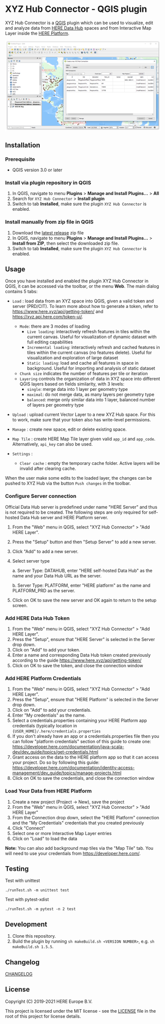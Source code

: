 # XYZ Hub Connector - QGIS plugin


XYZ Hub Connector is a [QGIS](https://www.qgis.org) plugin which can be used to visualize, edit and analyze data from [HERE Data Hub](https://www.here.xyz/) spaces and from Interactive Map Layer inside the [HERE Platform](https://platform.here.com/).

![new connection](res/new-connection.png)

## Installation

### Prerequisite

* QGIS version 3.0 or later

### Install via plugin repository in QGIS

1. In QGIS, navigate to menu **Plugins** > **Manage and Install Plugins...** > **All**
2. Search for `XYZ Hub Connector` > **Install plugin**
3. Switch to tab **Installed**, make sure the plugin `XYZ Hub Connector` is enabled.

### Install manually from zip file in QGIS

1. Download the [latest release](https://github.com/heremaps/xyz-qgis-plugin/releases) zip file
2. In QGIS, navigate to menu **Plugins** > **Manage and Install Plugins...** > **Install from ZIP**, then select the downloaded zip file.
3. Switch to tab **Installed**, make sure the plugin `XYZ Hub Connector` is enabled.

## Usage

Once you have installed and enabled the plugin XYZ Hub Connector in QGIS, it can be accessed via the toolbar, or the menu **Web**. The main dialog contains 5 tabs:

+ `Load` : load data from an XYZ space into QGIS, given a valid token and server (PRD/CIT). To learn more about how to generate a token, refer to https://www.here.xyz/api/getting-token/ and https://xyz.api.here.com/token-ui/. 

    + `Mode`: there are 3 modes of loading
        + `Live loading`: interactively refresh features in tiles within the current canvas. Useful for visualization of dynamic dataset with full editing capabilities
        + `Incremental loading`: interactively refresh and cached features in tiles within the current canvas (no features delete). Useful for visualization and exploration of large dataset
        + `Static loading`: load and cache all features in space in background. Useful for importing and analysis of static dataset
    + `Chunk size` indicates the number of features per tile or iteration
    + `Layering` controls the organization of data in XYZ space into different QGIS layers based on fields similarity, with 3 levels:
        + `single`: merge data into 1 layer per geometry type
        + `maximal`: do not merge data, as many layers per geometry type
        + `balanced`: merge only similar data into 1 layer, balanced number of layers per geometry type

+ `Upload` : upload current Vector Layer to a new XYZ Hub space. For this to work, make sure that your token also has write-level permissions.

+ `Manage` : create new space, edit or delete existing space.

+ `Map Tile` : create HERE Map Tile layer given valid `app_id` and `app_code`. Alternatively, `api_key` can also be used.

+ `Settings` :

    + `Clear cache` : empty the temporary cache folder. Active layers will be invalid after clearing cache.

When the user make some edits to the loaded layer, the changes can be pushed to XYZ Hub via the button `Push changes` in the toolbar.

### Configure Server connection

Official Data Hub server is predefined under name "HERE Server" and thus is not required to be created. The following steps are only required for self-hosted Data Hub server and HERE Platform server.

1. From the "Web" menu in QGIS, select "XYZ Hub Connector" > "Add HERE Layer".
2. Press the "Setup" button and then "Setup Server" to add a new server. 
3. Click "Add" to add a new server.
4. Select server type

    a. Server Type: DATAHUB, enter "HERE self-hosted Data Hub" as the name and your Data Hub URL as the server.

    b. Server Type: PLATFORM, enter "HERE platform" as the name and PLATFORM_PRD as the server.

5. Click on OK to save the new server and OK again to return to the setup screen.

### Add HERE Data Hub Token

1. From the "Web" menu in QGIS, select "XYZ Hub Connector" > "Add HERE Layer".
2. Press the "Setup", ensure that "HERE Server" is selected in the Server drop down.
3. Click on "Add" to add your token.
4. Enter a name and corresponding Data Hub token created previously according to the guide https://www.here.xyz/api/getting-token/
5. Click on OK to save the token, and close the connection window

### Add HERE Platform Credentials

1. From the "Web" menu in QGIS, select "XYZ Hub Connector" > "Add HERE Layer".
2. Press the "Setup", ensure that "HERE Platform" is selected in the Server drop down.
3. Click on "Add" to add your credentials.
4. Enter "My credentials" as the name.
5. Select a credentials.properties containing your HERE Platform app credentials (typically location in `{USER_HOME}/.here/credentials.properties`
6. If you don't already have an app or a credentials.properties file then you can follow "platform credentials" section of this guide to create one: https://developer.here.com/documentation/java-scala-dev/dev_guide/topics/get-credentials.html
7. Grant access on the data to the HERE platform app so that it can access your project.  Do so by following this guide: https://developer.here.com/documentation/identity-access-management/dev_guide/topics/manage-projects.html
8. Click on OK to save the credentials, and close the connection window

### Load Your Data from HERE Platform

1. Create a new project (Project → New), save the project
2. From the "Web" menu in QGIS, select "XYZ Hub Connector" > "Add HERE Layer"
3. From the Connection drop down, select the "HERE Platform" connection and the "My Credentials" credentials that you created previously
4. Click "Connect"
5. Select one or more Interactive Map Layer entries
6. Click on "Load" to load the data

**Note:** You can also add background map tiles via the "Map Tile" tab. You will need to use your credentials from https://developer.here.com/.

## Testing

Test with unittest
```
./runTest.sh -m unittest test
```

Test with pytest-xdist
```
./runTest.sh -m pytest -n 2 test
```

## Development

1. Clone this repository.
2. Build the plugin by running `sh makeBuild.sh <VERSION NUMBER>`,
e.g. `sh makeBuild.sh 1.5.5`.

## Changelog
[CHANGELOG](CHANGELOG.md)
## License

Copyright (C) 2019-2021 HERE Europe B.V.

This project is licensed under the MIT license - see the [LICENSE](./LICENSE) file in the root of this project for license details.
